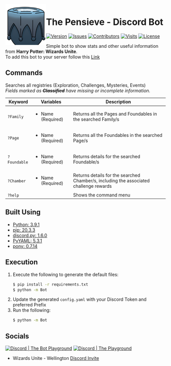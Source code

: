 <img src="./logo.png" align="left" width="128" height="128" alt="The Pensieve Logo"/>

# The Pensieve - Discord Bot
[![Version](https://img.shields.io/github/tag-pre/Macro303/The-Pensieve.svg?label=version&style=flat-square)](https://github.com/Macro303/The-Pensieve/releases)
[![Issues](https://img.shields.io/github/issues/Macro303/The-Pensieve.svg?style=flat-square)](https://github.com/Macro303/The-Pensieve/issues)
[![Contributors](https://img.shields.io/github/contributors/Macro303/The-Pensieve.svg?style=flat-square)](https://github.com/Macro303/The-Pensieve/graphs/contributors)
[![Visits](https://badges.pufler.dev/visits/Macro303/The-Pensieve?style=flat-square)](https://badges.pufler.dev)
[![License](https://img.shields.io/github/license/Macro303/The-Pensieve.svg?style=flat-square)](https://opensource.org/licenses/MIT)

Simple bot to show stats and other useful information from **Harry Potter: Wizards Unite**.  
To add this bot to your server follow this [Link](https://discord.com/api/oauth2/authorize?client_id=723013744808165438&permissions=67464256&scope=bot)

## Commands
Searches all registries (Exploration, Challenges, Mysteries, Events)  
_Fields marked as **~~Classified~~** have missing or incomplete information._

| Keyword | Variables | Description |
| ------- | --------- | ----------- |
| `?Family` | <ul><li>Name (Required)</li></ul> | Returns all the Pages and Foundables in the searched Family/s |
| `?Page` | <ul><li>Name (Required)</li></ul> | Returns all the Foundables in the searched Page/s |
| `?Foundable` | <ul><li>Name (Required)</li></ul> | Returns details for the searched Foundable/s |
| `?Chamber` | <ul><li>Name (Required)</li></ul> | Returns details for the searched Chamber/s, including the associated challenge rewards |
| `?help` | | Shows the command menu |

## Built Using
 - [Python: 3.9.1](https://www.python.org/)
 - [pip: 20.3.3](https://pypi.org/project/pip/)
 - [discord.py: 1.6.0](https://pypi.org/project/discord.py/)
 - [PyYAML: 5.3.1](https://pypi.org/project/PyYAML/)
 - [pony: 0.7.14](https://pypi.org/project/pony/)

## Execution
1. Execute the following to generate the default files:
   ```bash
   $ pip install -r requirements.txt
   $ python -m Bot
   ```
2. Update the generated `config.yaml` with your Discord Token and preferred Prefix
3. Run the following:
   ```bash
   $ python -m Bot
   ```

## Socials
[![Discord | The Bot Playground](https://discord.com/api/v6/guilds/797975024907976705/widget.png?style=banner2)](https://discord.gg/wsbSUYqDRP)
[![Discord | The Playground](https://discord.com/api/v6/guilds/618581423070117932/widget.png?style=banner2)](https://discord.gg/nqGMeGg)
 - Wizards Unite - Wellington [Discord Invite](https://discord.gg/dy3ZhkT)
